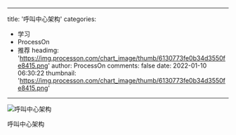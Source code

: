 
---
title: '呼叫中心架构'
categories: 
 - 学习
 - ProcessOn
 - 推荐
headimg: 'https://img.processon.com/chart_image/thumb/6130773fe0b34d3550fe8415.png'
author: ProcessOn
comments: false
date: 2022-01-10 06:30:22
thumbnail: 'https://img.processon.com/chart_image/thumb/6130773fe0b34d3550fe8415.png'
---

<div>   
<img class="thumb" alt="呼叫中心架构" src="https://img.processon.com/chart_image/thumb/6130773fe0b34d3550fe8415.png" referrerpolicy="no-referrer">
<p>呼叫中心架构</p>  
</div>
            